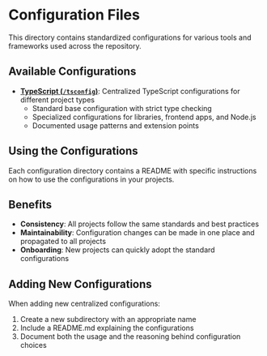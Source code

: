 # Configuration Files

This directory contains standardized configurations for various tools and frameworks used across the repository.

## Available Configurations

- [**TypeScript (`/tsconfig`)**](./tsconfig/README.md): Centralized TypeScript configurations for different project types
  - Standard base configuration with strict type checking
  - Specialized configurations for libraries, frontend apps, and Node.js
  - Documented usage patterns and extension points

## Using the Configurations

Each configuration directory contains a README with specific instructions on how to use the configurations in your projects.

## Benefits

- **Consistency**: All projects follow the same standards and best practices
- **Maintainability**: Configuration changes can be made in one place and propagated to all projects
- **Onboarding**: New projects can quickly adopt the standard configurations

## Adding New Configurations

When adding new centralized configurations:

1. Create a new subdirectory with an appropriate name
2. Include a README.md explaining the configurations
3. Document both the usage and the reasoning behind configuration choices